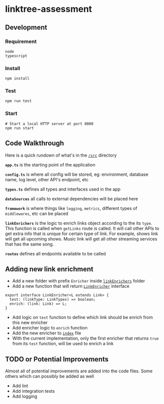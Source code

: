 # linktree-assessment
## Development

### Requirement
```shell
node
typescript
```

### Install

```shell
npm install
```

### Test

```shell
npm run test
```

### Start

```shell
# Start a local HTTP server at port 8000
npm run start
```

## Code Walkthrough

Here is a quick rundown of what's in the [`/src`](./src/) directory

**`app.ts`** is the starting point of the application

**`config.ts`** is where all config will be stored, eg: environment, database name, log level, other API's endpoint, etc

**`types.ts`** defines all types and interfaces used in the app

**`dataSources`** all calls to external dependencies will be placed here

**`framework`** is where things like `logging`, `metrics`, different types of `middlewares`, etc can be placed

**`linkEnrichers`** is the logic to enrich links object according to the its `type`. This function is called when `getLinks` route is called. It will call other APIs to get extra info that is unique for certain type of link. For example, shows link will get all upcoming shows. Music link will get all other streaming services that has the same song.

**`routes`** defines all endpoints available to be called

## Adding new link enrichment
- Add a new folder with prefix `Enricher` inside [`linkEnrichers`](./src//linkEnrichers/) folder
- Add a new function that will return [`LinkEnricher`](./src/types.ts#L61) interface
```
export interface LinkEnricher<L extends Link> {
  test: (linkType: LinkTypes) => boolean;
  enrich: (link: Link) => L;
}
```
- Add logic on `test` function to define which link should be enrich from this new enricher
- Add enricher logic to `enrich` function
- Add the new enricher to [`index`](./src/linkEnrichers/index.ts) file
- With the current implementation, only the first enricher that returns `true` from its `test` function, will be used to enrich a link

## TODO or Potential Improvements
Almost all of potential improvements are added into the code files. Some others which can possibly be added as well
- Add lint
- Add integration tests
- Add logging
